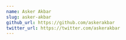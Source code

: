 ```yaml
---
name: Asker Akbar
slug: asker-akbar
github_url: https://github.com/askerakbar
twitter_url: https://twitter.com/askerakbar
---
```

